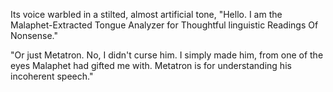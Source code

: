 Its voice warbled in a stilted, almost artificial tone, "Hello. I am the Malaphet-Extracted Tongue Analyzer for Thoughtful linguistic Readings Of Nonsense."

"Or just Metatron. No, I didn't curse him. I simply made him, from one of the eyes Malaphet had gifted me with. Metatron is for understanding his incoherent speech."